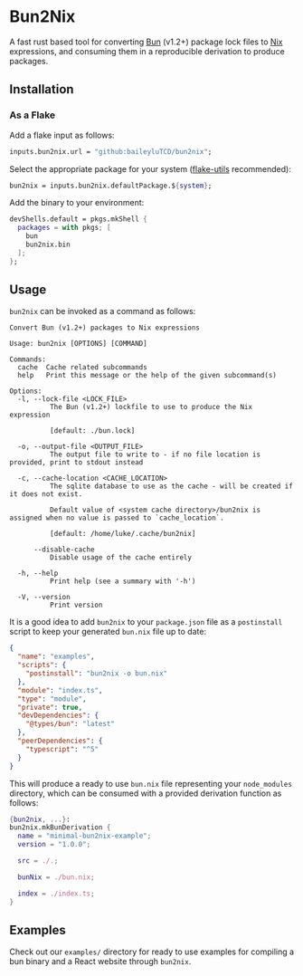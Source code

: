 # Bun2Nix

A fast rust based tool for converting [Bun](https://bun.sh/) (v1.2+) package lock files to [Nix](https://nixos.wiki/) expressions, and consuming them in a reproducible derivation to produce packages.

## Installation

### As a Flake

Add a flake input as follows:

```nix
inputs.bun2nix.url = "github:baileyluTCD/bun2nix";
```

Select the appropriate package for your system ([flake-utils](https://github.com/numtide/flake-utils) recommended):

```nix
bun2nix = inputs.bun2nix.defaultPackage.${system};
```

Add the binary to your environment:

```nix
devShells.default = pkgs.mkShell {
  packages = with pkgs; [
    bun
    bun2nix.bin
  ];
};
```

## Usage

`bun2nix` can be invoked as a command as follows:

```
Convert Bun (v1.2+) packages to Nix expressions

Usage: bun2nix [OPTIONS] [COMMAND]

Commands:
  cache  Cache related subcommands
  help   Print this message or the help of the given subcommand(s)

Options:
  -l, --lock-file <LOCK_FILE>
          The Bun (v1.2+) lockfile to use to produce the Nix expression

          [default: ./bun.lock]

  -o, --output-file <OUTPUT_FILE>
          The output file to write to - if no file location is provided, print to stdout instead

  -c, --cache-location <CACHE_LOCATION>
          The sqlite database to use as the cache - will be created if it does not exist.

          Default value of <system cache directory>/bun2nix is assigned when no value is passed to `cache_location`.

          [default: /home/luke/.cache/bun2nix]

      --disable-cache
          Disable usage of the cache entirely

  -h, --help
          Print help (see a summary with '-h')

  -V, --version
          Print version
```

It is a good idea to add `bun2nix` to your `package.json` file as a `postinstall` script to keep your generated `bun.nix` file up to date:

```json
{
  "name": "examples",
  "scripts": {
    "postinstall": "bun2nix -o bun.nix"
  },
  "module": "index.ts",
  "type": "module",
  "private": true,
  "devDependencies": {
    "@types/bun": "latest"
  },
  "peerDependencies": {
    "typescript": "^5"
  }
}
```

This will produce a ready to use `bun.nix` file representing your `node_modules` directory, which can be consumed with a provided derivation function as follows:

```nix
{bun2nix, ...}:
bun2nix.mkBunDerivation {
  name = "minimal-bun2nix-example";
  version = "1.0.0";

  src = ./.;

  bunNix = ./bun.nix;

  index = ./index.ts;
}
```

## Examples

Check out our `examples/` directory for ready to use examples for compiling a bun binary and a React website through `bun2nix`.
